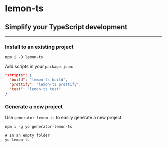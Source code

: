 # lemon-ts

## Simplify your TypeScript development
---

### Install to an existing project
```
npm i -D lemon-ts
```
Add scripts in your `package.json`:
```json
"scripts": {
  "build": "lemon-ts build",
  "prettify": "lemon-ts prettify",
  "test": "lemon-ts test"
}
```
### Generate a new project
Use `generator-lemon-ts` to easily generate a new project
```
npm i -g yo generator-lemon-ts

# In an empty folder
yo lemon-ts
```